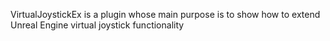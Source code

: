 VirtualJoystickEx is a plugin whose main purpose is to show how to extend Unreal Engine virtual joystick functionality 
